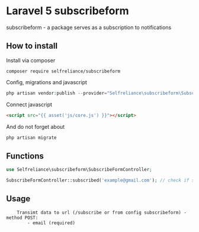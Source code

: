 # Laravel 5 subscribeform
subscribeform - a package serves as a subscription to notifications

## How to install

Install via composer
```
composer require selfreliance/subscribeform
```

Config, migrations and javascript
```php
php artisan vendor:publish --provider="Selfreliance\subscribeform\SubscribeFormServiceProvider" --force
```

Connect javascript
```html
<script src="{{ asset('js/core.js') }}"></script>
```

And do not forget about 
```php 
php artisan migrate 
```

## Functions

```php
use Selfreliance\subscribeform\SubscribeFormController;

SubscribeFormController::subscribed('example@gmail.com'); // check if subscribed return true or false
```

## Usage

```
	Transimt data to url (/subscribe or from config subscribeform) - method POST:
		- email (required)
```
